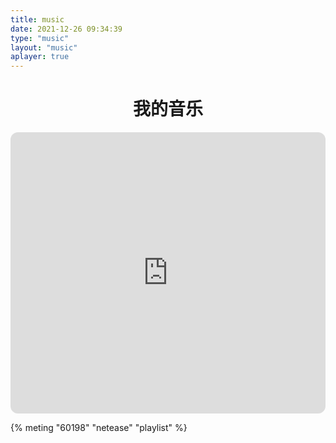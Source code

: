 ```yaml
---
title: music
date: 2021-12-26 09:34:39
type: "music" 
layout: "music"
aplayer: true
---
```



<h1><center>我的音乐</center></h1>

<iframe style="border-radius:12px" src="https://open.spotify.com/embed/playlist/5c1vERByfj5N1AWTTQjNgn?utm_source=generator" width="100%" height="450" frameBorder="0" allowfullscreen="" allow="autoplay; clipboard-write; encrypted-media; fullscreen; picture-in-picture" loading="lazy"></iframe>

{% meting "60198" "netease" "playlist" %}
